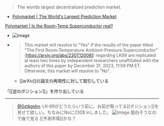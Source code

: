 
> The worlds largest decentralized prediction market.
- [Polymarket | The World's Largest Prediction Market](https://polymarket.com/)

[Polymarket | Is the Room-Temp Superconductor real?](https://polymarket.com/event/is-the-room-temp-superconductor-real)
- ![image](https://gyazo.com/dc13f006b3327771c3b17b87c999a534/thumb/1000)
- > This market will resolve to "Yes" if the results of the paper titled "The First Room-Temperature Ambient-Pressure Superconductor" ([https://arxiv.org/abs/2307.12008)](https://arxiv.org/abs/2307.12008)) regarding LK99 are replicated at least two times by independent researchers unaffiliated with the authors of this paper by December 31, 2023, 11:59 PM ET. Otherwise, this market will resolve to "No".
    - [[arXiv]]の論文の再現性に対して取引している

「[[逆のポジション]]」を作り出している



---

> [@0xtkgshn](https://twitter.com/0xtkgshn/status/1687770891319705600?s=46&t=gkSZtjGEtUZPO0JCzBxCBw): LK-99がどうたらいう前に、お前が取ってる[[ポジション]]を見せて欲しい。ちなみにNoに230$ inしました。
> ![image](https://gyazo.com/d6d569571e3b3cb598f45ca183b8e7e5/thumb/1000)
面白そうなので後で見る
[[予測市場]]かな？



